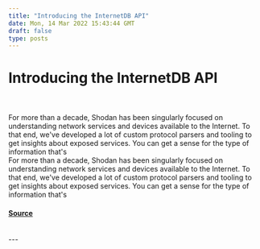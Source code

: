 ```yaml
---
title: "Introducing the InternetDB API"
date: Mon, 14 Mar 2022 15:43:44 GMT
draft: false
type: posts
---
```

# Introducing the InternetDB API

<br/>

<br/>
For more than a decade, Shodan has been singularly focused on understanding network services and devices available to the Internet. To that end, we've developed a lot of custom protocol parsers and tooling to get insights about exposed services. You can get a sense for the type of information that's
<br/>
For more than a decade, Shodan has been singularly focused on understanding network services and devices available to the Internet. To that end, we've developed a lot of custom protocol parsers and tooling to get insights about exposed services. You can get a sense for the type of information that's

#### [Source](https://blog.shodan.io/introducing-the-internetdb-api/)

<br/>
---
